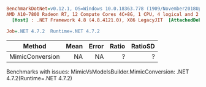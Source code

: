 ``` ini

BenchmarkDotNet=v0.12.1, OS=Windows 10.0.18363.778 (1909/November2018Update/19H2)
AMD A10-7800 Radeon R7, 12 Compute Cores 4C+8G, 1 CPU, 4 logical and 2 physical cores
  [Host] : .NET Framework 4.8 (4.8.4121.0), X86 LegacyJIT  [AttachedDebugger]

Job=.NET 4.7.2  Runtime=.NET 4.7.2  

```
|          Method | Mean | Error | Ratio | RatioSD |
|---------------- |-----:|------:|------:|--------:|
| MimicConversion |   NA |    NA |     ? |       ? |

Benchmarks with issues:
  MimicVsModelsBuilder.MimicConversion: .NET 4.7.2(Runtime=.NET 4.7.2)
